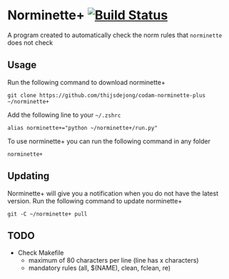 # Norminette+ [![Build Status](https://travis-ci.com/thijsdejong/codam-norminette-plus.svg?branch=master)](https://travis-ci.com/thijsdejong/codam-norminette-plus)
A program created to automatically check the norm rules that `norminette` does not check

## Usage
Run the following command to download norminette+
```
git clone https://github.com/thijsdejong/codam-norminette-plus ~/norminette+
```
Add the following line to your `~/.zshrc`
```
alias norminette+="python ~/norminette+/run.py"
```
To use norminette+ you can run the following command in any folder
```
norminette+
```

## Updating
Norminette+ will give you a notification when you do not have the latest version.
Run the following command to update norminette+
```
git -C ~/norminette+ pull
```

## TODO
- Check Makefile
  - maximum of 80 characters per line (line has x characters)
  - mandatory rules (all, $(NAME), clean, fclean, re)
